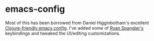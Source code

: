 # emacs-config

Most of this has been borrowed from Daniel Higginbotham's excellent [Clojure-friendly emacs config](https://github.com/flyingmachine/emacs-for-clojure). I've added some of [Ryan Spangler's](https://github.com/prismofeverything) keybindings and tweaked the UI/editing customizations. 

